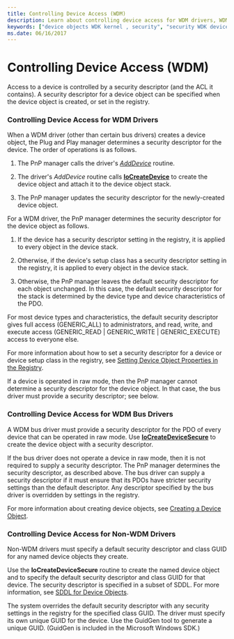 ```yaml
---
title: Controlling Device Access (WDM)
description: Learn about controlling device access for WDM drivers, WDM bus drivers, and non-WDM drivers. Access to a device is controlled by a security descriptor.
keywords: ["device objects WDK kernel , security", "security WDK device objects", "device access controls WDK kernel", "non-WDM driver device access WDK kernel", "security descriptors WDK device objects"]
ms.date: 06/16/2017
---
```


# Controlling Device Access (WDM)





Access to a device is controlled by a security descriptor (and the ACL it contains). A security descriptor for a device object can be specified when the device object is created, or set in the registry.

### Controlling Device Access for WDM Drivers

When a WDM driver (other than certain bus drivers) creates a device object, the Plug and Play manager determines a security descriptor for the device. The order of operations is as follows.

1.  The PnP manager calls the driver's [*AddDevice*](/windows-hardware/drivers/ddi/wdm/nc-wdm-driver_add_device) routine.

2.  The driver's *AddDevice* routine calls [**IoCreateDevice**](/windows-hardware/drivers/ddi/wdm/nf-wdm-iocreatedevice) to create the device object and attach it to the device object stack.

3.  The PnP manager updates the security descriptor for the newly-created device object.

For a WDM driver, the PnP manager determines the security descriptor for the device object as follows.

1.  If the device has a security descriptor setting in the registry, it is applied to every object in the device stack.

2.  Otherwise, if the device's setup class has a security descriptor setting in the registry, it is applied to every object in the device stack.

3.  Otherwise, the PnP manager leaves the default security descriptor for each object unchanged. In this case, the default security descriptor for the stack is determined by the device type and device characteristics of the PDO.

For most device types and characteristics, the default security descriptor gives full access (GENERIC\_ALL) to administrators, and read, write, and execute access (GENERIC\_READ | GENERIC\_WRITE | GENERIC\_EXECUTE) access to everyone else.

For more information about how to set a security descriptor for a device or device setup class in the registry, see [Setting Device Object Properties in the Registry](setting-device-object-properties-in-the-registry.md).

If a device is operated in raw mode, then the PnP manager cannot determine a security descriptor for the device object. In that case, the bus driver must provide a security descriptor; see below.

### Controlling Device Access for WDM Bus Drivers

A WDM bus driver must provide a security descriptor for the PDO of every device that can be operated in raw mode. Use [**IoCreateDeviceSecure**](/windows-hardware/drivers/ddi/wdmsec/nf-wdmsec-wdmlibiocreatedevicesecure) to create the device object with a security descriptor.

If the bus driver does not operate a device in raw mode, then it is not required to supply a security descriptor. The PnP manager determines the security descriptor, as described above. The bus driver can supply a security descriptor if it must ensure that its PDOs have stricter security settings than the default descriptor. Any descriptor specified by the bus driver is overridden by settings in the registry.

For more information about creating device objects, see [Creating a Device Object](creating-a-device-object.md).

### Controlling Device Access for Non-WDM Drivers

Non-WDM drivers must specify a default security descriptor and class GUID for any named device objects they create.

Use the **IoCreateDeviceSecure** routine to create the named device object and to specify the default security descriptor and class GUID for that device. The security descriptor is specified in a subset of SDDL. For more information, see [SDDL for Device Objects](sddl-for-device-objects.md).

The system overrides the default security descriptor with any security settings in the registry for the specified class GUID. The driver must specify its own unique GUID for the device. Use the GuidGen tool to generate a unique GUID. (GuidGen is included in the Microsoft Windows SDK.)

 

